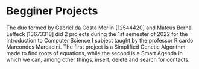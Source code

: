 # Begginer Projects

The duo formed by Gabriel da Costa Merlin [12544420] and Mateus Bernal Leffeck [13673318] did 2 projects
during the 1st semester of 2022 for the Introduction to Computer Science I subject taught by the professor
Ricardo Marcondes Marcacini. The first project is a Simplified Genetic Algorithm made to find roots
of equations, while the second is a Smart Agenda in which we can, among other things, insert, delete
and search for contacts.
